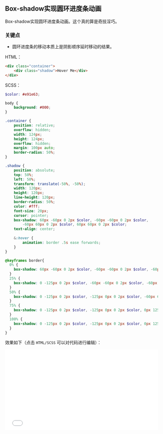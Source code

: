 ## Box-shadow实现圆环进度条动画

Box-shadow实现圆环进度条动画。这个真的算是奇技淫巧。

### 关键点

+ 圆环进度条的移动本质上是阴影顺序延时移动的结果。

HTML：

```html
<div class="container">
    <div class="shadow">Hover Me</div>
</div>

```

SCSS：
```scss
$color: #e91e63;

body {
    background: #000;
}

.container {
    position: relative;
    overflow: hidden;
    width: 124px;
    height: 124px;
    overflow: hidden;
    margin: 100px auto;
    border-radius: 50%;
}

.shadow {
    position: absolute;
    top: 50%;
    left: 50%;
    transform: translate(-50%, -50%);
    width: 120px;
    height: 120px;
    line-height: 120px;
    border-radius: 50%;
    color: #fff;
    font-size: 20px;
    cursor: pointer;
    box-shadow: 60px -60px 0 2px $color, -60px -60px 0 2px $color,
        -60px 60px 0 2px $color, 60px 60px 0 2px $color;
    text-align: center;
    
    &:hover {
        animation: border .5s ease forwards;
    }
}

@keyframes border{
  0% {
    box-shadow: 60px -60px 0 2px $color, -60px -60px 0 2px $color, -60px 60px 0 2px $color, 60px 60px 0 2px $color, 0 0 0 2px transparent;
  }
  25% {
    box-shadow: 0 -125px 0 2px $color, -60px -60px 0 2px $color, -60px 60px 0 2px $color, 60px 60px 0 2px $color, 0 0 0 2px #fff;
  }
  50% {
    box-shadow: 0 -125px 0 2px $color, -125px 0px 0 2px $color, -60px 60px 0 2px $color, 60px 60px 0 2px $color, 0 0 0 2px #fff;
  }
  75% {
    box-shadow: 0 -125px 0 2px $color, -125px 0px 0 2px $color, 0px 125px 0 2px $color, 60px 60px 0 2px $color, 0 0 0 2px #fff;
  }
  100% {
    box-shadow: 0 -125px 0 2px $color, -125px 0px 0 2px $color, 0px 125px 0 2px $color, 120px 40px 0 2px $color, 0 0 0 2px #fff;
  } 
}
```

效果如下（点击 `HTML/SCSS` 可以对代码进行编辑）：

<iframe height='265' scrolling='no' title='Box-shadow实现圆环进度条动画' src='//codepen.io/Chokcoco/embed/RqNLZJ/?height=265&theme-id=0&default-tab=result' frameborder='no' allowtransparency='true' allowfullscreen='true' style='width: 100%;'>See the Pen <a href='https://codepen.io/Chokcoco/pen/RqNLZJ/'>Box-shadow实现圆环进度条动画</a> by Chokcoco (<a href='https://codepen.io/Chokcoco'>@Chokcoco</a>) on <a href='https://codepen.io'>CodePen</a>.
</iframe>